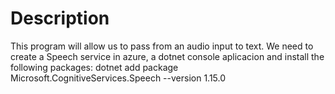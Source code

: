 # Description
This program will allow us to pass from an audio input to text. We need to create a Speech service in azure, a dotnet console aplicacion and install the following packages:
dotnet add package Microsoft.CognitiveServices.Speech --version 1.15.0



